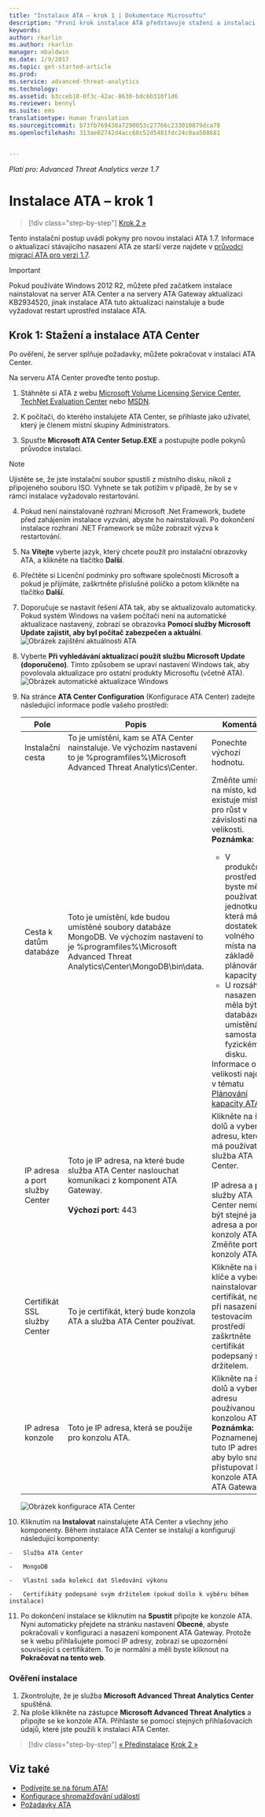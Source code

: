 ```yaml
---
title: "Instalace ATA – krok 1 | Dokumentace Microsoftu"
description: "První krok instalace ATA představuje stažení a instalaci ATA Center na vybraný server."
keywords: 
author: rkarlin
ms.author: rkarlin
manager: mbaldwin
ms.date: 1/9/2017
ms.topic: get-started-article
ms.prod: 
ms.service: advanced-threat-analytics
ms.technology: 
ms.assetid: b3cceb18-0f3c-42ac-8630-bdc6b310f1d6
ms.reviewer: bennyl
ms.suite: ems
translationtype: Human Translation
ms.sourcegitcommit: b73fb769438a7290053c27766c233010079dca78
ms.openlocfilehash: 313ae02742d4acc68c52d5481fdc24c0aa508681


---
```


*Platí pro: Advanced Threat Analytics verze 1.7*



# <a name="install-ata---step-1"></a>Instalace ATA – krok 1

>[!div class="step-by-step"]
[Krok 2 »](install-ata-step2.md)

Tento instalační postup uvádí pokyny pro novou instalaci ATA 1.7. Informace o aktualizaci stávajícího nasazení ATA ze starší verze najdete v [průvodci migrací ATA pro verzi 1.7](/advanced-threat-analytics/understand-explore/ata-update-1.7-migration-guide).

> [!IMPORTANT] 
> Pokud používáte Windows 2012 R2, můžete před začátkem instalace nainstalovat na server ATA Center a na servery ATA Gateway aktualizaci KB2934520, jinak instalace ATA tuto aktualizaci nainstaluje a bude vyžadovat restart uprostřed instalace ATA.

## <a name="step-1-download-and-install-the-ata-center"></a>Krok 1: Stažení a instalace ATA Center
Po ověření, že server splňuje požadavky, můžete pokračovat v instalaci ATA Center.

Na serveru ATA Center proveďte tento postup.

1.  Stáhněte si ATA z webu [Microsoft Volume Licensing Service Center](https://www.microsoft.com/Licensing/servicecenter/default.aspx), [TechNet Evaluation Center](http://www.microsoft.com/evalcenter/) nebo [MSDN](https://msdn.microsoft.com/subscriptions/downloads).

2.  K počítači, do kterého instalujete ATA Center, se přihlaste jako uživatel, který je členem místní skupiny Administrators.

3.  Spusťte **Microsoft ATA Center Setup.EXE** a postupujte podle pokynů průvodce instalací.

> [!NOTE]   
> Ujistěte se, že jste instalační soubor spustili z místního disku, nikoli z připojeného souboru ISO. Vyhnete se tak potížím v případě, že by se v rámci instalace vyžadovalo restartování.   

4.  Pokud není nainstalované rozhraní Microsoft .Net Framework, budete před zahájením instalace vyzváni, abyste ho nainstalovali. Po dokončení instalace rozhraní .NET Framework se může zobrazit výzva k restartování.
5.  Na **Vítejte** vyberte jazyk, který chcete použít pro instalační obrazovky ATA, a klikněte na tlačítko **Další**.

6.  Přečtěte si Licenční podmínky pro software společnosti Microsoft a pokud je přijímáte, zaškrtněte příslušné políčko a potom klikněte na tlačítko **Další**.

7.  Doporučuje se nastavit řešení ATA tak, aby se aktualizovalo automaticky. Pokud systém Windows na vašem počítači není na automatické aktualizace nastavený, zobrazí se obrazovka **Pomocí služby Microsoft Update zajistit, aby byl počítač zabezpečen a aktuální**. 
    ![Obrázek zajištění aktuálnosti ATA](media/ata_ms_update.png)

8. Vyberte **Při vyhledávání aktualizací použít službu Microsoft Update (doporučeno)**. Tímto způsobem se upraví nastavení Windows tak, aby povolovala aktualizace pro ostatní produkty Microsoftu (včetně ATA). 
    ![Obrázek automatické aktualizace Windows](media/ata_installupdatesautomatically.png)

8.  Na stránce **ATA Center Configuration** (Konfigurace ATA Center) zadejte následující informace podle vašeho prostředí:

    |Pole|Popis|Komentáře|
    |---------|---------------|------------|
    |Instalační cesta|To je umístění, kam se ATA Center nainstaluje. Ve výchozím nastavení to je %programfiles%\Microsoft Advanced Threat Analytics\Center.|Ponechte výchozí hodnotu.|
    |Cesta k datům databáze|Toto je umístění, kde budou umístěné soubory databáze MongoDB. Ve výchozím nastavení to je %programfiles%\Microsoft Advanced Threat Analytics\Center\MongoDB\bin\data.|Změňte umístění na místo, kde existuje místo pro růst v závislosti na vaší velikosti. **Poznámka:** <ul><li>V produkčních prostředích byste měli používat jednotku, která má dostatek volného místa na základě plánování kapacity.</li><li>U rozsáhlých nasazení by měla být databáze umístěná na samostatném fyzickém disku.</li></ul>Informace o velikosti najdete v tématu [Plánování kapacity ATA](/advanced-threat-analytics/plan-design/ata-capacity-planning).|
    |IP adresa a port služby Center|Toto je IP adresa, na které bude služba ATA Center naslouchat komunikaci z komponent ATA Gateway.<br /><br />**Výchozí port:** 443|Klikněte na šipku dolů a vyberte IP adresu, kterou má používat služba ATA Center.<br /><br />IP adresa a port služby ATA Center nemůžou být stejné jako IP adresa a port konzoly ATA. Změňte port konzoly ATA.|
    |Certifikát SSL služby Center|To je certifikát, který bude konzola ATA a služba ATA Center používat.|Klikněte na ikonu klíče a vyberte nainstalovaný certifikát, nebo při nasazení v testovacím prostředí zaškrtněte certifikát podepsaný svým držitelem.|
    |IP adresa konzole|Toto je IP adresa, která se použije pro konzolu ATA.|Klikněte na šipku dolů a vyberte IP adresu používanou konzolou ATA. **Poznámka:** Poznamenejte si tuto IP adresu, aby bylo snazší přistupovat ke konzole ATA z ATA Gateway.|
    
    ![Obrázek konfigurace ATA Center](media/ATA-Center-Configuration.png)

10.  Kliknutím na **Instalovat** nainstalujete ATA Center a všechny jeho komponenty.
    Během instalace ATA Center se instalují a konfigurují následující komponenty:

    -   Služba ATA Center

    -   MongoDB

    -   Vlastní sada kolekcí dat Sledování výkonu

    -   Certifikáty podepsané svým držitelem (pokud došlo k výběru během instalace)

11.  Po dokončení instalace se kliknutím na **Spustit** připojte ke konzole ATA.
Nyní automaticky přejdete na stránku nastavení **Obecné**, abyste pokračovali v konfiguraci a nasazení komponent ATA Gateway.
Protože se k webu přihlašujete pomocí IP adresy, zobrazí se upozornění související s certifikátem. To je normální a měli byste kliknout na **Pokračovat na tento web**.

### <a name="validate-installation"></a>Ověření instalace

1.  Zkontrolujte, že je služba **Microsoft Advanced Threat Analytics Center** spuštěná.
2.  Na ploše klikněte na zástupce **Microsoft Advanced Threat Analytics** a připojte se ke konzole ATA. Přihlaste se pomocí stejných přihlašovacích údajů, které jste použili k instalaci ATA Center.



>[!div class="step-by-step"]
[« Předinstalace](configure-port-mirroring.md)
[Krok 2 »](install-ata-step2.md)

## <a name="see-also"></a>Viz také

- [Podívejte se na fórum ATA!](https://social.technet.microsoft.com/Forums/security/home?forum=mata)
- [Konfigurace shromažďování událostí](configure-event-collection.md)
- [Požadavky ATA](/advanced-threat-analytics/plan-design/ata-prerequisites)




<!--HONumber=Jan17_HO2-->


